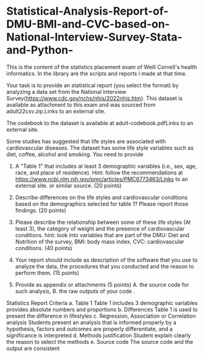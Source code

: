 # Statistical-Analysis-Report-of-DMU-BMI-and-CVC-based-on-National-Interview-Survey-Stata-and-Python-
This is the content of the statistics placement exam of Weill Cornell's health informatics. In the library are the scripts and reports I made at that time.

Your task is to provide an statistical report (you select the format) by analyzing a data set from the National Interview Survey(https://www.cdc.gov/nchs/nhis/2022nhis.htm). This dataset is available  as attachment to this exam and was sourced  from adult22csv.zip.Links to an external site.

The codebook to the dataset is available at adult-codebook.pdfLinks to an external site. 

Some studies has suggested that life styles are associated with cardiovascular diseases. The dataset has some life style variables such as diet, coffee, alcohol and smoking.  You need to provide
1. A "Table 1"  that includes at least 3 demographic variables (i.e., sex, age, race, and place of residence).  Hint: follow the recommendations at https://www.ncbi.nlm.nih.gov/pmc/articles/PMC6773463/Links to an external site. or similar source.  (20 points)

2. Describe differences on the life styles and cardiovascular conditions based on the demographics selected for table 1? Please report those findings. (20 points)

3. Please describe the relationship between some of these life styles (At least 3), the  category of weight and the presence of cardiovascular conditions. hint:  look into variables that are part of the DMU: Diet and Nutrition of the survey, BMI: body mass index, CVC: cardiovascular conditions.  (40 points)

4. Your report should include as description of the software that you use to analyze the data, the procedures that you conducted and the reason to perform them. (15 points)

5. Provide as appendix or attachments (5 points)
A. the source code for such analysis,
B. the raw outputs of your code .

Statistics Report Criteria
a. Table 1
Table 1 includes 3 demographic variables provides absolute numbers and proportions
b. Differences
Table 1 is used to present the difference in lifestyles
c. Regression, Association or Correlation analysis
Students present an analysis that is informed properly by a hypothesis, factors and outcomes are properly differentiate, and a significance is interpreted
d. Methods justification
Student explain clearly the reason to select the methods
e. Source code
The source code and the output are consistent
